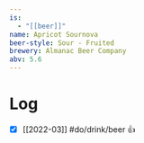 ```yaml
---
is:
  - "[[beer]]"
name: Apricot Sournova
beer-style: Sour - Fruited
brewery: Almanac Beer Company
abv: 5.6
---
```

# Log
- [x] [[2022-03]] #do/drink/beer 👍
